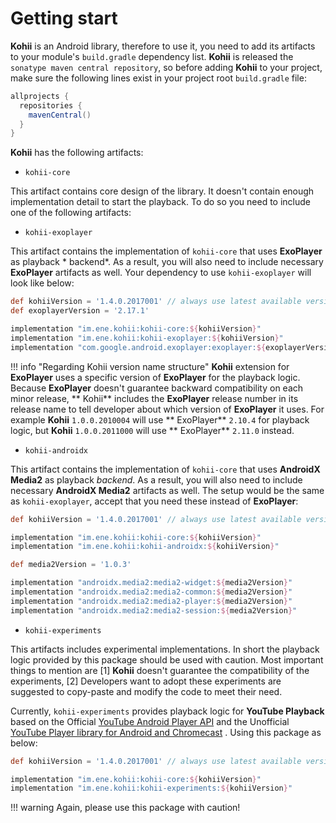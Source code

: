 # Getting start

**Kohii** is an Android library, therefore to use it, you need to add its artifacts to your
module's `build.gradle` dependency list. **Kohii** is released
the `sonatype maven central repository`, so before adding **Kohii** to your project, make sure the
following lines exist in your project root `build.gradle` file:

```groovy
allprojects {
  repositories {
    mavenCentral()
  }
}
```

**Kohii** has the following artifacts:

- `kohii-core`

This artifact contains core design of the library. It doesn't contain enough implementation detail
to start the playback. To do so you need to include one of the following artifacts:

- `kohii-exoplayer`

This artifact contains the implementation of `kohii-core` that uses **ExoPlayer** as playback *
backend*. As a result, you will also need to include necessary **ExoPlayer** artifacts as well. Your
dependency to use `kohii-exoplayer` will look like below:

```groovy
def kohiiVersion = '1.4.0.2017001' // always use latest available version
def exoplayerVersion = '2.17.1'

implementation "im.ene.kohii:kohii-core:${kohiiVersion}"
implementation "im.ene.kohii:kohii-exoplayer:${kohiiVersion}"
implementation "com.google.android.exoplayer:exoplayer:${exoplayerVersion}"
```

!!! info "Regarding Kohii version name structure"
**Kohii** extension for **ExoPlayer** uses a specific version of **ExoPlayer** for the playback
logic. Because **ExoPlayer** doesn't guarantee backward compatibility on each minor release, **
Kohii** includes the **ExoPlayer** release number in its release name to tell developer about which
version of **ExoPlayer** it uses. For example **Kohii** `1.0.0.2010004` will use **
ExoPlayer** `2.10.4` for playback logic, but **Kohii** `1.0.0.2011000` will use **
ExoPlayer** `2.11.0` instead.

- `kohii-androidx`

This artifact contains the implementation of `kohii-core` that uses **AndroidX Media2** as
playback *backend*. As a result, you will also need to include necessary **AndroidX Media2**
artifacts as well. The setup would be the same as `kohii-exoplayer`, accept that you need these
instead of **ExoPlayer**:

```groovy
def kohiiVersion = '1.4.0.2017001' // always use latest available version

implementation "im.ene.kohii:kohii-core:${kohiiVersion}"
implementation "im.ene.kohii:kohii-androidx:${kohiiVersion}"

def media2Version = '1.0.3'

implementation "androidx.media2:media2-widget:${media2Version}"
implementation "androidx.media2:media2-common:${media2Version}"
implementation "androidx.media2:media2-player:${media2Version}"
implementation "androidx.media2:media2-session:${media2Version}"
```

- `kohii-experiments`

This artifacts includes experimental implementations. In short the playback logic provided by this
package should be used with caution. Most important things to mention are [1] **Kohii** doesn't
guarantee the compatibility of the experiments, [2] Developers want to adopt these experiments are
suggested to copy-paste and modify the code to meet their need.

Currently, `kohii-experiments` provides playback logic for **YouTube Playback** based on the
Official [YouTube Android Player API](https://developers.google.com/youtube/android/player) and the
Unofficial [YouTube Player library for Android and Chromecast](https://github.com/PierfrancescoSoffritti/android-youtube-player)
. Using this package as below:

```groovy
def kohiiVersion = '1.4.0.2017001' // always use latest available version

implementation "im.ene.kohii:kohii-core:${kohiiVersion}"
implementation "im.ene.kohii:kohii-experiments:${kohiiVersion}"
```

!!! warning
Again, please use this package with caution!
